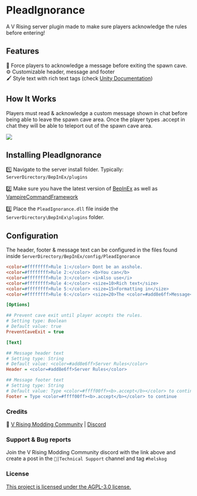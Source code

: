# PleadIgnorance
A V Rising server plugin made to make sure players acknowledge the rules before entering!

## Features
🔁 Force players to acknowledge a message before exiting the spawn cave.<br>
⚙️ Customizable header, message and footer<br>
🖌️ Style text with rich text tags (check [Unity Documentation](https://docs.unity3d.com/Packages/com.unity.ugui@1.0/manual/StyledText.html))<br>

## How It Works
Players must read & acknowledge a custom message shown in chat before being able to leave the spawn cave area. Once the player types .accept in chat they will be able to teleport out of the spawn cave area.

<img src="https://i.ibb.co/pBd14y9Y/Screenshot-20250521-193336.png"/>

## Installing PleadIgnorance
1️⃣ Navigate to the server install folder. Typically: `ServerDirectory/BepInEx/plugins`<br>

2️⃣ Make sure you have the latest version of [BepInEx](https://thunderstore.io/c/v-rising/p/BepInEx/BepInExPack_V_Rising/) as well as [VampireCommandFramework](https://thunderstore.io/c/v-rising/p/deca/VampireCommandFramework/)<br>

3️⃣ ️Place the `PleadIgnorance.dll` file inside the `ServerDirectory\BepInEx\plugins` folder.<br>

## Configuration
The header, footer & message text can be configured in the files found inside `ServerDirectory/BepInEx/config/PleadIgnorance`

```cfg
<color=#ffffffff>Rule 1:</color> Dont be an asshole.
<color=#ffffffff>Rule 2:</color> <b>You can</b>
<color=#ffffffff>Rule 3:</color> <i>Also use</i>
<color=#ffffffff>Rule 4:</color> <size=10>Rich text</size>
<color=#ffffffff>Rule 5:</color> <size=15>Formatting in</size>
<color=#ffffffff>Rule 6:</color> <size=20>The <color=#add8e6ff>Message</color></size>
```

```cfg
[Options]

## Prevent cave exit until player accepts the rules.
# Setting type: Boolean
# Default value: true
PreventCaveExit = true

[Text]

## Message header text
# Setting type: String
# Default value: <color=#add8e6ff>Server Rules</color>
Header = <color=#add8e6ff>Server Rules</color>

## Message footer text
# Setting type: String
# Default value: Type <color=#ffff00ff><b>.accept</b></color> to continue
Footer = Type <color=#ffff00ff><b>.accept</b></color> to continue
```

### Credits
🧛 [V Rising Modding Community](https://wiki.vrisingmods.com/)  |  [Discord](https://discord.com/invite/QG2FmueAG9)

### Support & Bug reports
Join the V Rising Modding Community discord with the link above and create a post in the `🙋|Technical Support` channel and tag `#helskog`

### License
[This project is licensed under the AGPL-3.0 license.](https://choosealicense.com/licenses/agpl-3.0/#)
